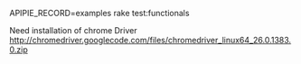 APIPIE_RECORD=examples rake test:functionals

Need installation of chrome Driver
http://chromedriver.googlecode.com/files/chromedriver_linux64_26.0.1383.0.zip
